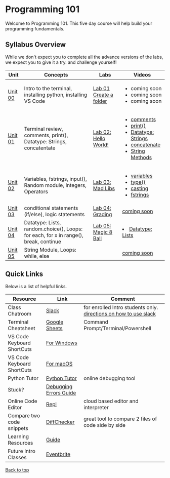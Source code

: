 # <a id="top"></a>Programming 101

Welcome to Programming 101. This five day course will help build your programming fundamentals.

## Syllabus Overview

While we don't expect you to complete all the advance versions of the labs, we expect you to give it a try. and challenge yourself!

| Unit                        | Concepts                                                                             | Labs                                                | Videos                                                                                                                                                                                                                                                                                                                                                                                                                      |
| --------------------------- | ------------------------------------------------------------------------------------ | --------------------------------------------------- | --------------------------------------------------------------------------------------------------------------------------------------------------------------------------------------------------------------------------------------------------------------------------------------------------------------------------------------------------------------------------------------------------------------------------- |
| [Unit 00](/units/unit-0.md) | Intro to the terminal, installing python, installing VS Code                         | [Lab 01 Create a folder](/labs/lab01_pdxfolder.md)  | <ul><li>coming soon</li><li>coming soon</li><li>coming soon</li></ul>                                                                                                                                                                                                                                                                                                                                                       |
| [Unit 01](/units/unit-1.md) | Terminal review, comments, print(), Datatype: Strings, concatentate                  | [Lab 02: Hello World!](/labs/lab02_hello.md)        | <ul> <li><a href="https://youtu.be/YKRYs8QDWZQ" target="_blank">comments</a></li> <li><a href="https://youtu.be/KmSPjRxr4GA" target="_blank">print()</a></li> <li><a href="https://youtu.be/wbLLxCEQ2do" target="_blank">Datatype: Strings</a></li> <li><a href="https://youtu.be/7Fq19HrS9wA" target="_blank">concatenate</a></li> <li><a href="https://youtu.be/BDaZMU3iuKw" target="_blank">String Methods</a></li></ul> |
| [Unit 02](/units/unit-2.md) | Variables, fstrings, input(), Random module, Integers, Operators                     | [Lab 03: Mad Libs](/labs/lab03_madlibs.md)          | <ul> <li><a target="_blank" href="https://youtu.be/ft0vAxHnkGw">variables</a></li> <li><a target="_blank" href="https://youtu.be/xfYXx2zBYJo">type()</a></li> <li><a target="_blank" href="https://youtu.be/yljHWm1shiE">casting</a></li> <li><a href="https://youtu.be/s-3SyF9wZqY" target="_blank">fstrings</a></li></ul>                                                                                                 |
| [Unit 03](/units/unit-3.md) | conditional statements (if/else), logic statements                                   | [Lab 04: Grading](/labs/lab04_grading.md)           | [coming soon]()                                                                                                                                                                                                                                                                                                                                                                                                             |
| [Unit 04](/units/unit-4.md) | Datatype: Lists, random.choice(), Loops: for each, for x in range(), break, continue | [Lab 05: Magic 8 Ball](/labs/lab05_magic-8-ball.md) | <li><a href="https://youtu.be/TjQv--wrc3o" target="_blank">Datatype: Lists</a></li>                                                                                                                                                                                                                                                                                                                                         |
| [Unit 05](/units/unit-5.md) | String Module, Loops: while, else                                                    |                                                     | [coming soon]()                                                                                                                                                                                                                                                                                                                                                                                                             |

## Quick Links

Below is a list of helpful links.

| Resource                   | Link                                                                                                                      | Comment                                                                                                                                                   |
| -------------------------- | ------------------------------------------------------------------------------------------------------------------------- | --------------------------------------------------------------------------------------------------------------------------------------------------------- |
| Class Chatroom             | [Slack](https://app.slack.com/client/TH5A28SJ0/CH6DE8QK1)                                                                 | for enrolled Intro students only. [directions on how to use slack](https://github.com/PdxCodeGuild/IntroToProgramming/blob/master/documentation/slack.md) |
| Terminal Cheatsheet        | [Google Sheets](https://docs.google.com/spreadsheets/d/18WWrry7RI2zzJlTsUHQLCsElNjiVVuMGjowBKZ5DPH8/edit#gid=0)           | Command Prompt/Terminal/Powershell                                                                                                                        |
| VS Code Keyboard ShortCuts | [For Windows](https://code.visualstudio.com/shortcuts/keyboard-shortcuts-windows.pdf)                                     |
| VS Code Keyboard ShortCuts | [For macOS](https://code.visualstudio.com/shortcuts/keyboard-shortcuts-macos.pdf)                                         |
| Python Tutor               | [Python Tutor](http://pythontutor.com/visualize.html#mode=edit)                                                           | online debugging tool                                                                                                                                     |
| Stuck?                     | [Debugging Errors Guide](https://github.com/PdxCodeGuild/IntroToProgramming/blob/master/documentation/troubleshooting.md) |
| Online Code Editor         | [Repl](https://repl.it)                                                                                                   | cloud based editor and interpreter                                                                                                                        |
| Compare two code snippets  | [DiffChecker](https://www.diffchecker.com/)                                                                               | great tool to compare 2 files of code side by side                                                                                                        |
| Learning Resources         | [Guide](https://github.com/PdxCodeGuild/IntroToProgramming/blob/master/documentation/resources.md)                        |
| Future Intro Classes       | [Eventbrite](https://www.eventbrite.com/o/pdx-code-guild-17959456298)                                                     |

[Back to top](#top)
